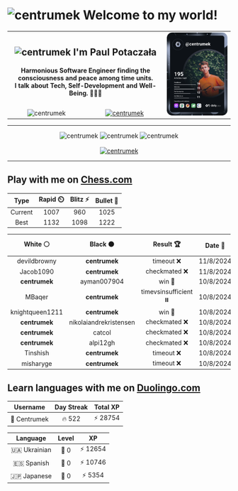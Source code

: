 <h1>
  <img
    src="https://emojis.slackmojis.com/emojis/images/1531849430/4246/blob-sunglasses.gif"
    width="30"
    alt="centrumek"
  />
  Welcome to my world!
</h1>

<table>
  <tbody>
    <tr>
      <td align="center" width="70%" colspan="2">
        <h2>
          <img
            src="https://raw.githubusercontent.com/MartinHeinz/MartinHeinz/master/wave.gif"
            width="30px"
            alt="centrumek"
          />
          I'm Paul Potaczała
        </h2>
        <h4>
          Harmonious Software Engineer finding the consciousness and peace among time units.
          <br/>
          I talk about Tech, Self-Development and Well-Being. 🌿🧘🚀
        </h4>
      </td>
      <td width="30%" rowspan="2">
        <a href="https://app.daily.dev/centrumek">
          <img
            src="./devcard.svg"
            alt="centrumek"
          />
        </a>
      </td>
    </tr>
    <tr align="center">
      <td>
        <img
          src="https://komarev.com/ghpvc/?username=centrumek&label=visitors&color=0e75b6&style=flat"
          alt="centrumek"
        >
      </td>
      <td>
        <a href="https://stackoverflow.com/users/14496012/centrumek">
          <img
            src="https://stackoverflow.com/users/flair/14496012.png?theme=dark"
            alt="centrumek"
          >
        </a>
      </td>
    </tr>
  </tbody>
</table>

---
<div align="center">
  <img 
    src="https://github-readme-stats.vercel.app/api?username=centrumek&show_icons=true&count_private=true&theme=dark&hide_border=true&hide=issues,contribs&bg_color=00000000"
    alt="centrumek"
  />
  <img
    src="https://github-readme-stats.vercel.app/api/top-langs/?username=centrumek&layout=compact&hide_border=true&theme=dark&bg_color=00000000&langs_count=6&exclude_repo=air-statistic-app"
    alt="centrumek"
  />
  <img 
    src="https://github-readme-streak-stats.herokuapp.com?user=centrumek&theme=dark&hide_border=true&background=FFFFFF00"
    alt="centrumek"
  />
  <br/>
  <br/>
  <a href="https://www.buymeacoffee.com/centrumek">
    <img
      src="https://cdn.buymeacoffee.com/buttons/v2/default-orange.png"
      height="50"
      width="210"
      alt="centrumek"
    />
  </a>
</div>

---

## Play with me on [Chess.com](https://www.chess.com/member/centrumek)

<div align="center">
<!--START_SECTION:chessStats-->
<!-- Automatically generated with https://github.com/Balastrong/chess-stats-action -->

| Type | Rapid ⏲️ | Blitz ⚡ | Bullet 🔫 |
|:---:|:---:|:---:|:---:|
| Current | 1007 | 960 | 1025 |
| Best | 1132 | 1098 | 1222 |

| White ⚪ | Black ⚫ | Result 🏆 | Date 📅 | Position 🗺️ | Type 🕕 |
|:---:|:---:|:---:|:---:|:---:|:---:|
| devildbrowny | **centrumek** | timeout ❌ | 11/8/2024 | <a href="http://www.ee.unb.ca/cgi-bin/tervo/fen.pl?select=4q1k1/4P1b1/Q5p1/1p5p/2p4P/3r2B1/P4PP1/4R1K1 b - -">Link</a> | Bullet |
| Jacob1090 | **centrumek** | checkmated ❌ | 11/8/2024 | <a href="http://www.ee.unb.ca/cgi-bin/tervo/fen.pl?select=r2q1r2/p4pQk/7B/1pP1p3/2p5/P7/BPP2PPP/R5K1 b - -">Link</a> | Bullet |
| **centrumek** | ayman007904 | win 🥇 | 10/8/2024 | <a href="http://www.ee.unb.ca/cgi-bin/tervo/fen.pl?select=6k1/5ppp/p3b3/4p1P1/4P3/2PK1P2/r6P/8 b - -">Link</a> | Bullet |
| MBaqer | **centrumek** | timevsinsufficient ⏸️ | 10/8/2024 | <a href="http://www.ee.unb.ca/cgi-bin/tervo/fen.pl?select=8/6kP/8/6K1/8/8/5P2/8 w - -">Link</a> | Bullet |
| knightqueen1211 | **centrumek** | win 🥇 | 10/8/2024 | <a href="http://www.ee.unb.ca/cgi-bin/tervo/fen.pl?select=8/pp5p/3k4/3p4/3P2P1/3Br1K1/PPP2PP1/3R4 w - -">Link</a> | Bullet |
| **centrumek** | nikolaiandrekristensen | checkmated ❌ | 10/8/2024 | <a href="http://www.ee.unb.ca/cgi-bin/tervo/fen.pl?select=3r2k1/pp3ppp/8/4pP2/8/P2n1PN1/KrP3PP/R4R2 w - -">Link</a> | Bullet |
| **centrumek** | catcol | checkmated ❌ | 10/8/2024 | <a href="http://www.ee.unb.ca/cgi-bin/tervo/fen.pl?select=1k6/6pp/5n2/3Bp3/4P3/bp1R1P2/1rn3PP/K3R3 w - -">Link</a> | Bullet |
| **centrumek** | alpi12gh | checkmated ❌ | 10/8/2024 | <a href="http://www.ee.unb.ca/cgi-bin/tervo/fen.pl?select=2k5/p1p1p3/2p1P3/8/8/P7/6r1/K6q w - -">Link</a> | Bullet |
| Tinshish | **centrumek** | timeout ❌ | 10/8/2024 | <a href="http://www.ee.unb.ca/cgi-bin/tervo/fen.pl?select=5Q2/kp6/8/p1pR4/2P3K1/1P5p/P6P/8 b - -">Link</a> | Bullet |
| misharyge | **centrumek** | timeout ❌ | 10/8/2024 | <a href="http://www.ee.unb.ca/cgi-bin/tervo/fen.pl?select=8/1b3r1k/4K1p1/p5P1/2p5/8/7P/8 b - -">Link</a> | Bullet |

<!--END_SECTION:chessStats-->
</div>

## Learn languages with me on [Duolingo.com](https://www.duolingo.com/profile/Centrumek)

<div align="center">
<!--START_SECTION:duolingoStats-->
<!-- Automatically generated with https://github.com/centrumek/duolingo-readme-stats-->

| Username | Day Streak | Total XP |
|:---:|:---:|:---:|
| 👤 Centrumek | 🔥 522 | ⚡ 28754 |

| Language | Level | XP |
|:---:|:---:|:---:|
| 🇺🇦 Ukrainian | 👑 0 | ⚡ 12654 |
| 🇪🇸 Spanish | 👑 0 | ⚡ 10746 |
| 🇯🇵 Japanese | 👑 0 | ⚡ 5354 |

<!--END_SECTION:duolingoStats-->
</div>
<!--
**centrumek/centrumek** is a ✨ _special_ ✨ repository because its `README.md` (this file) appears on your GitHub profile.

Here are some ideas to get you started:

- 🔭 I’m currently working on ...
- 🌱 I’m currently learning ...
- 👯 I’m looking to collaborate on ...
- 🤔 I’m looking for help with ...
- 💬 Ask me about ...
- 📫 How to reach me: ...
- 😄 Pronouns: ...
- ⚡ Fun fact: ...
-->
